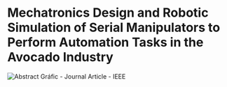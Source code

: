 # Mechatronics Design and Robotic Simulation of Serial Manipulators to Perform Automation Tasks in the Avocado Industry
![Abstract Gráfic - Journal Article - IEEE](https://github.com/cparedes23/PaperID_8272/assets/134640332/c4b19608-1100-45dc-8b27-cf7042b21bdf)
